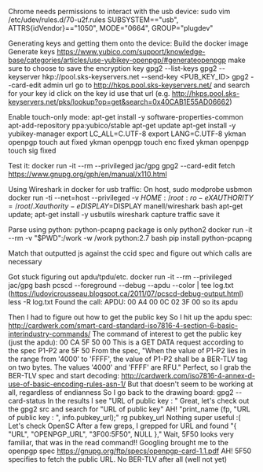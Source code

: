 Chrome needs permissions to interact with the usb device:
sudo vim /etc/udev/rules.d/70-u2f.rules
SUBSYSTEM=="usb", ATTRS{idVendor}=="1050", MODE="0664", GROUP="plugdev"

Generating keys and getting them onto the device:
Build the docker image
Generate keys
https://www.yubico.com/support/knowledge-base/categories/articles/use-yubikey-openpgp/#generateopenpgp
make sure to choose to save the encryption key
gpg2 --list-keys
gpg2 --keyserver hkp://pool.sks-keyservers.net --send-key <PUB_KEY_ID>
gpg2 --card-edit
admin
url
go to http://hkps.pool.sks-keyservers.net/ and search for your key id
click on the key id
use that url (e.g. http://hkps.pool.sks-keyservers.net/pks/lookup?op=get&search=0x40CAB1E55AD06662)

Enable touch-only mode:
apt-get install -y software-properties-common
apt-add-repository ppa:yubico/stable
apt-get update
apt-get install -y yubikey-manager
export LC_ALL=C.UTF-8
export LANG=C.UTF-8
ykman openpgp touch aut fixed
ykman openpgp touch enc fixed
ykman openpgp touch sig fixed

Test it:
docker run -it --rm --privileged jac/gpg
gpg2 --card-edit
fetch
https://www.gnupg.org/gph/en/manual/x110.html

Using Wireshark in docker for usb traffic:
On host, sudo modprobe usbmon
docker run -ti --net=host --privileged -v $HOME:/root:ro -e XAUTHORITY=/root/.Xauthority -e DISPLAY=$DISPLAY manell/wireshark bash
apt-get update; apt-get install -y usbutils
wireshark
capture traffic
save it

Parse using python:
python-pcapng package is only python2
docker run -it --rm -v "$PWD":/work -w /work python:2.7 bash
pip install python-pcapng

Match that outputted js against the ccid spec and figure out which calls are necessary

Got stuck figuring out apdu/tpdu/etc.
docker run -it --rm --privileged jac/gpg bash
pcscd --foreground --debug --apdu --color | tee log.txt (https://ludovicrousseau.blogspot.ca/2011/07/pcscd-debug-output.html)
less -R log.txt
Found the call: APDU: 00 A4 00 0C 02 3F 00
so its apdu

Then I had to figure out how to get the public key
So I hit up the apdu spec: http://cardwerk.com/smart-card-standard-iso7816-4-section-6-basic-interindustry-commands/
The command of interest to get the public key (just the apdu): 00 CA 5F 50 00
This is a GET DATA request according to the spec
P1-P2 are 5F 50
From the spec, "When the value of P1-P2 lies in the range from '4000' to 'FFFF', the value of P1-P2 shall be a BER-TLV tag on two bytes. The values '4000' and 'FFFF' are RFU."
Perfect, so I grab the BER-TLV spec and start decoding: http://cardwerk.com/iso7816-4-annex-d-use-of-basic-encoding-rules-asn-1/
But that doesn't seem to be working at all, regardless of endianness
So I go back to the drawing board: gpg2 --card-status
In the results I see "URL of public key : <my public key url>"
Great, let's check out the gpg2 src and search for "URL of public key"
AH! "print_name (fp, "URL of public key : ", info.pubkey_url);"
rg pubkey_url
Nothing super useful :(
Let's check OpenSC
After a few greps, I grepped for URL and found "{ "URL",      "OPENPGP_URL",     "3F00:5F50",      NULL              },"
Wait, 5F50 looks very familiar, that was in the read command!!
Googling brought me to the openpgp spec https://gnupg.org/ftp/specs/openpgp-card-1.1.pdf
AH! 5F50 specifies to fetch the public URL. No BER-TLV after all (well not yet)
